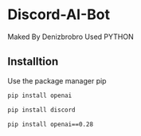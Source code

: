 # Discord-AI-Bot
Maked By Denizbrobro Used PYTHON

## Installtion

Use the package manager pip

```bash
pip install openai
```
```bash
pip install discord
```
```bash
pip install openai==0.28
```
